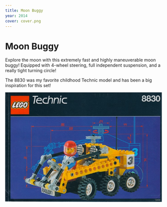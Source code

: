 ```yaml
---
title: Moon Buggy
year: 2014
cover: cover.png
---
```


# Moon Buggy

Explore the moon with this extremely fast and highly maneuverable moon
buggy! Equipped with 4-wheel steering, full independent suspension,
and a really tight turning circle!

The 8830 was my favorite childhood Technic model and has been a big
inspiration for this set!

![8830](/assets/8830.jpg)
